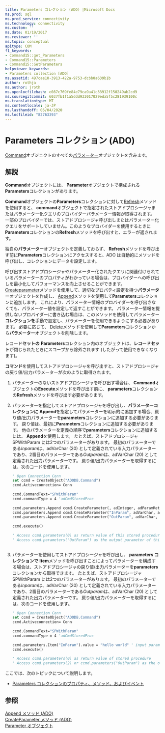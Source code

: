 ```yaml
---
title: Parameters コレクション (ADO) |Microsoft Docs
ms.prod: sql
ms.prod_service: connectivity
ms.technology: connectivity
ms.custom: ''
ms.date: 01/19/2017
ms.reviewer: ''
ms.topic: conceptual
apitype: COM
f1_keywords:
- Command15::get_Parameters
- Command15::Parameters
- Command15::GetParameters
helpviewer_keywords:
- Parameters collection [ADO]
ms.assetid: 497cae10-3913-422a-9753-dcbb0a639b1b
author: rothja
ms.author: jroth
ms.openlocfilehash: e087c769fe84e79ca9a41c33912f150249ab2cd9
ms.sourcegitcommit: 6037fb1f1a5ddd933017029eda5f5c281939100c
ms.translationtype: MT
ms.contentlocale: ja-JP
ms.lasthandoff: 05/04/2020
ms.locfileid: "82763393"
---
```

# <a name="parameters-collection-ado"></a>Parameters コレクション (ADO)
[Command](../../../ado/reference/ado-api/command-object-ado.md)オブジェクトのすべての[パラメーター](../../../ado/reference/ado-api/parameter-object.md)オブジェクトを含みます。  
  
## <a name="remarks"></a>解説  
 **Command**オブジェクトには、 **Parameter**オブジェクトで構成される**Parameters**コレクションがあります。  
  
 **Command**オブジェクトの**Parameters**コレクションに対して[Refresh](../../../ado/reference/ado-api/refresh-method-ado.md)メソッドを使用すると、 **command**オブジェクトで指定されたストアドプロシージャまたはパラメーター化クエリのプロバイダーパラメーター情報が取得されます。 一部のプロバイダーでは、ストアドプロシージャ呼び出しまたはパラメーター化クエリをサポートしていません。このようなプロバイダーを使用するときに**Parameters**コレクションの**Refresh**メソッドを呼び出すと、エラーが返されます。  
  
 独自の**パラメーター**オブジェクトを定義しておらず、 **Refresh**メソッドを呼び出す前に**Parameters**コレクションにアクセスすると、ADO は自動的にメソッドを呼び出し、コレクションにデータを設定します。  
  
 呼び出すストアドプロシージャやパラメーター化されたクエリに関連付けられているパラメーターのプロパティがわかっている場合は、プロバイダーへの呼び出しを最小化してパフォーマンスを向上させることができます。 [Createparameter](../../../ado/reference/ado-api/createparameter-method-ado.md)メソッドを使用して、適切なプロパティ設定を持つ**パラメーター**オブジェクトを作成し、 [Append](../../../ado/reference/ado-api/append-method-ado.md)メソッドを使用して**Parameters**コレクションに追加します。 これにより、パラメーター情報のプロバイダーを呼び出さなくても、パラメーター値を設定して返すことができます。 パラメーター情報を提供しないプロバイダーに書き込む場合は、このメソッドを使用してパラメーター**コレクションを**手動で設定し、パラメーターを使用できるようにする必要があります。 必要に応じて、 [Delete](../../../ado/reference/ado-api/delete-method-ado-parameters-collection.md)メソッドを使用して**Parameters**コレクションから**パラメーター**オブジェクトを削除します。  
  
 レコード**セットの** **Parameters**コレクション内のオブジェクトは、**レコードセット**が閉じられたときにスコープから除外されます (したがって使用できなくなります)。  
  
 **コマンド**を使用してストアドプロシージャを呼び出すと、ストアドプロシージャの戻り値/出力パラメーターが次のように取得されます。  
  
1.  パラメーターのないストアドプロシージャを呼び出す場合は、 **Command**オブジェクトの**Execute**メソッドを呼び出す前に、 **parameters**コレクションの**Refresh**メソッドを呼び出す必要があります。  
  
2.  パラメーターを指定してストアドプロシージャを呼び出し、**パラメーターコレクションに** **Append**を指定してパラメーターを明示的に追加する場合、戻り値/出力パラメーターを**parameters**コレクションに追加する必要があります。 戻り値は、最初に**Parameters**コレクションに追加する必要があります。 他のパラメーターを定義の順序で**parameters**コレクションに追加するには、 **Append**を使用します。 たとえば、ストアドプロシージャ SPWithParam には2つのパラメーターがあります。 最初のパラメーターである*Inparam*は、adVarChar (20) として定義されている入力パラメーターであり、2番目のパラメーターである*Outparam*は、adVarChar (20) として定義された出力パラメーターです。 戻り値/出力パラメーターを取得するには、次のコードを使用します。  
  
    ```vb
    ' Open Connection Conn  
    set ccmd = CreateObject("ADODB.Command")  
    ccmd.Activeconnection= Conn  
  
    ccmd.CommandText="SPWithParam"  
    ccmd.commandType = 4 'adCmdStoredProc  
  
    ccmd.parameters.Append ccmd.CreateParameter(, adInteger, adParamReturnValue, , NULL)   ' return value  
    ccmd.parameters.Append ccmd.CreateParameter("InParam", adVarChar, adParamInput, 20, "hello world")   ' input parameter  
    ccmd.parameters.Append ccmd.CreateParameter("OutParam", adVarChar, adParamOutput, 20, NULL)   ' output parameter  
  
    ccmd.execute()  
  
    ' Access ccmd.parameters(0) as return value of this stored procedure  
    ' Access ccmd.parameters("OutParam") as the output parameter of this stored procedure.  
  
    ```  
  
3.  パラメーターを使用してストアドプロシージャを呼び出し、 **parameters コレクションで** **Item**メソッドを呼び出すことによってパラメーターを構成する場合は、ストアドプロシージャの戻り値/出力パラメーターを**parameters**コレクションから取得できます。 たとえば、ストアドプロシージャ SPWithParam には2つのパラメーターがあります。 最初のパラメーターである*Inparam*は、adVarChar (20) として定義されている入力パラメーターであり、2番目のパラメーターである*Outparam*は、adVarChar (20) として定義された出力パラメーターです。 戻り値/出力パラメーターを取得するには、次のコードを使用します。  
  
    ```vb
    ' Open Connection Conn  
    set ccmd = CreateObject("ADODB.Command")  
    ccmd.Activeconnection= Conn  
  
    ccmd.CommandText="SPWithParam"  
    ccmd.commandType = 4 'adCmdStoredProc  
  
    ccmd.parameters.Item("InParam").value = "hello world" ' input parameter  
    ccmd.execute()  
  
    ' Access ccmd.parameters(0) as return value of stored procedure  
    ' Access ccmd.parameters(2) or ccmd.parameters("OutParam") as the output parameter.  
    ```  
  
 ここでは、次のトピックについて説明します。  
  
-   [Parameters コレクションのプロパティ、メソッド、およびイベント](../../../ado/reference/ado-api/parameters-collection-properties-methods-and-events.md)  
  
## <a name="see-also"></a>参照  
 [Append メソッド (ADO)](../../../ado/reference/ado-api/append-method-ado.md)   
 [CreateParameter メソッド (ADO)](../../../ado/reference/ado-api/createparameter-method-ado.md)   
 [Parameter オブジェクト](../../../ado/reference/ado-api/parameter-object.md)
